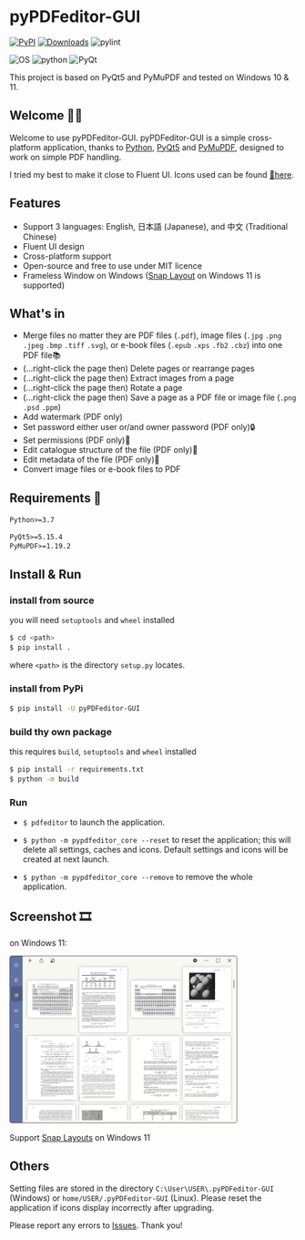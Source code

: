 # pyPDFeditor-GUI

[![PyPI](https://img.shields.io/pypi/v/pyPDFeditor-GUI?color=5f69b4)](https://pypi.org/project/pyPDFeditor-GUI/)
[![Downloads](https://static.pepy.tech/personalized-badge/pyPDFeditor-GUI?period=total&units=international_system&left_color=black&right_color=green&left_text=Downloads)](https://pepy.tech/project/pyPDFeditor-GUI)
![pylint](https://github.com/Augus1999/pyPDFeditor-GUI/actions/workflows/pylint.yml/badge.svg)

![OS](https://img.shields.io/badge/OS-Win%20|%20Linux%20|%20macOS-blue?color=00b166)
![python](https://img.shields.io/badge/Python-3.9%20|%203.10-blue.svg?color=dd9b65)
![PyQt](https://img.shields.io/badge/PyQt-5.15-blue?color=708ddd)

This project is based on PyQt5 and PyMuPDF and tested on Windows 10 & 11.

## Welcome 🎃🎉

Welcome to use pyPDFeditor-GUI. pyPDFeditor-GUI is a simple cross-platform application, thanks
to [Python](https://www.python.org/), [PyQt5](https://www.riverbankcomputing.com/software/pyqt/)
and [PyMuPDF](https://github.com/pymupdf/PyMuPDF), designed to work on simple PDF handling.

I tried my best to make it close to Fluent UI. Icons used can be found [🔗here](https://fluenticons.co/).

## Features

* Support 3 languages: English, 日本語 (Japanese), and 中文 (Traditional Chinese)
* Fluent UI design
* Cross-platform support
* Open-source and free to use under MIT licence
* Frameless Window on
  Windows ([Snap Layout](https://answers.microsoft.com/en-us/windows/forum/all/how-to-use-snap-layouts-and-snap-groups-in-windows/3213a6b6-5a33-4d40-bbce-e01388a40976)
  on Windows 11 is supported)

## What's in

* Merge files no matter they are PDF files (`.pdf`), image files (`.jpg` `.png` `.jpeg` `.bmp` `.tiff` `.svg`), or
  e-book files (`.epub` `.xps` `.fb2` `.cbz`) into one PDF file📚
* (...right-click the page then) Delete pages or rearrange pages
* (...right-click the page then) Extract images from a page
* (...right-click the page then) Rotate a page
* (...right-click the page then) Save a page as a PDF file or image file (`.png` `.psd` `.ppm`)
* Add watermark (PDF only)
* Set password either user or/and owner password (PDF only)🔒
* Set permissions (PDF only)🔏
* Edit catalogue structure of the file (PDF only)📑
* Edit metadata of the file (PDF only)📝
* Convert image files or e-book files to PDF

## Requirements 🧩

```text
Python>=3.7
```

```text
PyQt5>=5.15.4
PyMuPDF>=1.19.2
```

## Install & Run

### install from source

you will need `setuptools` and `wheel` installed

```bash
$ cd <path>
$ pip install .
```

where `<path>` is the directory `setup.py` locates.

### install from PyPi

```bash
$ pip install -U pyPDFeditor-GUI
```

### build thy own package

this requires `build`, `setuptools` and `wheel` installed

```bash
$ pip install -r requirements.txt
$ python -m build
```

### Run

* `$ pdfeditor` to launch the application.

* `$ python -m pypdfeditor_core --reset` to reset the application; this will delete all settings, caches and icons.
  Default settings and icons will be created at next launch.

* `$ python -m pypdfeditor_core --remove` to remove the whole application.

## Screenshot 🎞️

on Windows 11:

<img src="./screenshots/tab2.png" width="400" alt="tab2 win11"/>

Support [Snap Layouts](https://answers.microsoft.com/en-us/windows/forum/all/how-to-use-snap-layouts-and-snap-groups-in-windows/3213a6b6-5a33-4d40-bbce-e01388a40976)
on Windows 11

## Others

Setting files are stored in the directory `C:\User\USER\.pyPDFeditor-GUI` (Windows) or `home/USER/.pyPDFeditor-GUI`
(Linux). Please reset the application if icons display incorrectly after upgrading.

Please report any errors to [Issues](https://github.com/Augus1999/pyPDFeditor-GUI/issues). Thank you!
